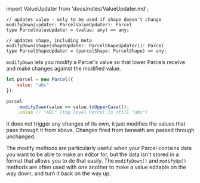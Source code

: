 import ValueUpdater from 'docs/notes/ValueUpdater.md';

```flow
// updates value - only to be used if shape doesn't change
modifyDown(updater: ParcelValueUpdater): Parcel
type ParcelValueUpdater = (value: any) => any;

// updates shape, including meta
modifyDown(shape(shapeUpdater: ParcelShapeUpdater)): Parcel
type ParcelShapeUpdater = (parcelShape: ParcelShape) => any;
```

`modifyDown` lets you modify a Parcel's value so that lower Parcels receive and make changes against the modified value.

```js
let parcel = new Parcel({
    value: "abc"
});

parcel
    .modifyDown(value => value.toUpperCase());
    .value // "ABC" (top level Parcel is still "abc")
```

It does not trigger any changes of its own, it just modifies the values that pass through it from above. Changes fired from beneath are passed through unchanged.

The modify methods are particularly useful when your Parcel contains data you want to be able to make an editor for, but the data isn't stored in a format that allows you to do that easily. The `modifyDown()` and `modifyUp()` methods are often used with one another to make a value editable on the way down, and turn it back on the way up.

<ValueUpdater />
